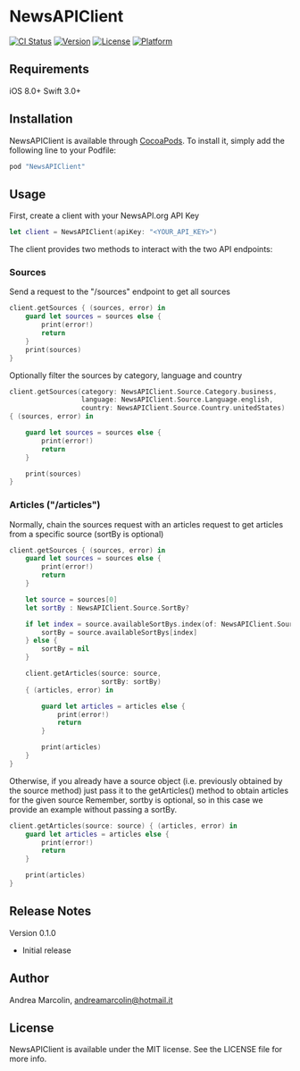 # NewsAPIClient

[![CI Status](http://img.shields.io/travis/andreamarcolin/NewsAPIClient.svg?style=flat)](https://travis-ci.org/andreamarcolin/NewsAPIClient)
[![Version](https://img.shields.io/cocoapods/v/NewsAPIClient.svg?style=flat)](http://cocoapods.org/pods/NewsAPIClient)
[![License](https://img.shields.io/cocoapods/l/NewsAPIClient.svg?style=flat)](http://cocoapods.org/pods/NewsAPIClient)
[![Platform](https://img.shields.io/cocoapods/p/NewsAPIClient.svg?style=flat)](http://cocoapods.org/pods/NewsAPIClient)

## Requirements

iOS 8.0+ 
Swift 3.0+

## Installation

NewsAPIClient is available through [CocoaPods](http://cocoapods.org). To install
it, simply add the following line to your Podfile:

```ruby
pod "NewsAPIClient"
```

## Usage

First, create a client with your NewsAPI.org API Key

```swift
let client = NewsAPIClient(apiKey: "<YOUR_API_KEY>")
```

The client provides two methods to interact with the two API endpoints:

### Sources

Send a request to the "/sources" endpoint to get all sources

```swift
client.getSources { (sources, error) in
    guard let sources = sources else {
        print(error!)
        return
    }
    print(sources)
}
```

Optionally filter the sources by category, language and country

```swift
client.getSources(category: NewsAPIClient.Source.Category.business,
                  language: NewsAPIClient.Source.Language.english,
                  country: NewsAPIClient.Source.Country.unitedStates)
{ (sources, error) in

    guard let sources = sources else {
        print(error!)
        return
    }

    print(sources)
}

```

### Articles ("/articles")

Normally, chain the sources request with an articles request to get articles from a specific source (sortBy is optional)

```swift
client.getSources { (sources, error) in
    guard let sources = sources else {
        print(error!)
        return
    }

    let source = sources[0]
    let sortBy : NewsAPIClient.Source.SortBy?

    if let index = source.availableSortBys.index(of: NewsAPIClient.Source.SortBy.latest) {
        sortBy = source.availableSortBys[index]
    } else {
        sortBy = nil
    }

    client.getArticles(source: source,
                       sortBy: sortBy)
    { (articles, error) in

        guard let articles = articles else {
            print(error!)
            return
        }

        print(articles)
    }
}
```

Otherwise, if you already have a source object (i.e. previously obtained by the source method) just pass it to the getArticles() method to obtain articles for the given source
Remember, sortby is optional, so in this case we provide an example without passing a sortBy.

```swift
client.getArticles(source: source) { (articles, error) in
    guard let articles = articles else {
        print(error!)
        return
    }

    print(articles)
}
```

## Release Notes

Version 0.1.0
* Initial release

## Author

Andrea Marcolin, andreamarcolin@hotmail.it

## License

NewsAPIClient is available under the MIT license. See the LICENSE file for more info.

